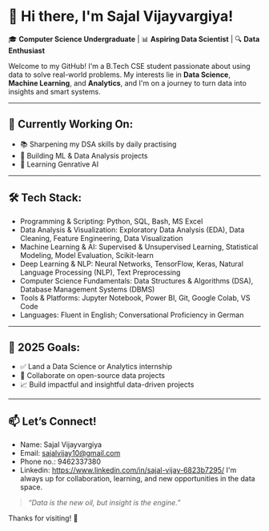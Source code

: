 # 👋 Hi there, I'm Sajal Vijayvargiya!

🎓 **Computer Science Undergraduate** | 📊 **Aspiring Data Scientist** | 🔍 **Data Enthusiast**

Welcome to my GitHub! I'm a B.Tech CSE student passionate about using data to solve real-world problems. My interests lie in **Data Science**, **Machine Learning**, and **Analytics**, and I'm on a journey to turn data into insights and smart systems.

---

## 🚀 Currently Working On:
- 📚 Sharpening my DSA skills by daily practising
- 🧪 Building ML & Data Analysis projects 
- 🧠 Learning Genrative AI 

---

## 🛠️ Tech Stack:
- Programming & Scripting: Python, SQL, Bash, MS Excel 
- Data Analysis & Visualization: Exploratory Data Analysis (EDA), Data Cleaning, Feature Engineering, Data Visualization 
- Machine Learning & AI: Supervised & Unsupervised Learning, Statistical Modeling, Model Evaluation, Scikit-learn 
- Deep Learning & NLP: Neural Networks, TensorFlow, Keras, Natural Language Processing (NLP), Text Preprocessing 
- Computer Science Fundamentals: Data Structures & Algorithms (DSA), Database Management Systems (DBMS) 
- Tools & Platforms: Jupyter Notebook, Power BI, Git, Google Colab, VS Code 
- Languages: Fluent in English; Conversational Proficiency in German

---

## 🎯 2025 Goals:
- ✅ Land a Data Science or Analytics internship
- 🔗 Collaborate on open-source data projects
- 📈 Build impactful and insightful data-driven projects

---

## 📫 Let’s Connect!
- Name: Sajal Vijayvargiya
- Email: sajalvijay10@gmail.com
- Phone no.: 9462337380
- Linkedin: https://www.linkedin.com/in/sajal-vijay-6823b7295/
I'm always up for collaboration, learning, and new opportunities in the data space.

> _“Data is the new oil, but insight is the engine.”_

Thanks for visiting! 🌟
